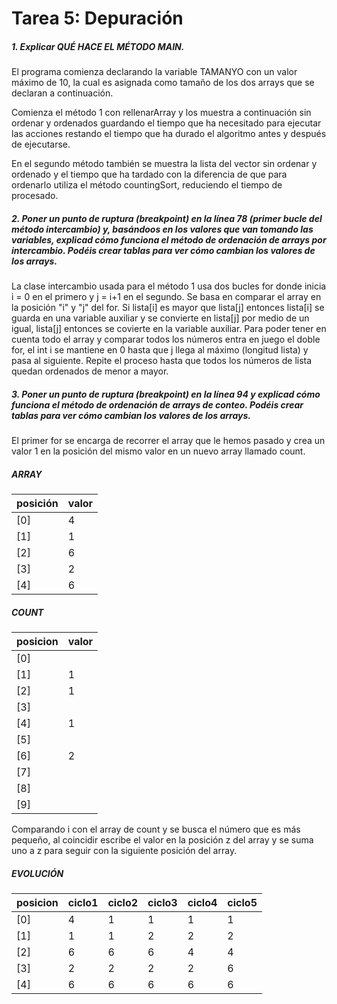 # Tarea 5: Depuración
##### 1. Explicar QUÉ HACE EL MÉTODO MAIN. 
El programa comienza declarando la variable TAMANYO con un valor máximo de 10, la cual es asignada como tamaño de los dos arrays que se declaran a continuación.

Comienza el método 1 con rellenarArray y los muestra a continuación sin ordenar y ordenados guardando el tiempo que ha necesitado para ejecutar las acciones restando el tiempo que ha durado el algoritmo antes y después de ejecutarse.

En el segundo método también se muestra la lista del vector sin ordenar y ordenado y el tiempo que ha tardado con la diferencia de que para ordenarlo utiliza el método countingSort, reduciendo el tiempo de procesado.

##### 2. Poner un punto de ruptura (breakpoint) en la línea 78 (primer bucle del método intercambio) y, basándoos en los valores que van tomando las variables, explicad cómo funciona el método de ordenación de arrays por intercambio. Podéis crear tablas para ver cómo cambian los valores de los arrays.

La clase intercambio usada para el método 1 usa dos bucles for donde inicia i = 0 en el primero y j = i+1 en el segundo. Se basa en comparar el array en la posición "i" y "j" del for. Si lista[i] es mayor que lista[j] entonces lista[i] se guarda en una variable auxiliar y se convierte en lista[j] por medio de un igual, lista[j] entonces se covierte en la variable auxiliar. Para poder tener en cuenta todo el array y comparar todos los números entra en juego el doble for, el int i se mantiene en 0 hasta que j llega al máximo (longitud lista) y pasa al siguiente. Repite el proceso hasta que todos los números de lista quedan ordenados de menor a mayor.

##### 3. Poner un punto de ruptura (breakpoint) en la línea 94 y explicad cómo funciona el método de ordenación de arrays de conteo. Podéis crear tablas para ver cómo cambian los valores de los arrays.
El primer for se encarga de recorrer el array que le hemos pasado y crea un valor 1 en la posición del mismo valor en un nuevo array llamado count.

##### ARRAY
|  posición |valor   |
|---|---|
|  [0] | 4  |
|  [1] | 1  |
|  [2] | 6  |
|  [3] | 2  |
|  [4] | 6  |

##### COUNT
| posicion  |valor   |
|---|---|
|  [0] |   |
|   [1]|  1|
|  [2] |  1|
|   [3]|  |
|   [4]|  1|
|   [5]|   |
|   [6]|  2|
|   [7]|   |
|   [8]|  |
|   [9]|   |

Comparando i con el array de count y se busca el número que es más pequeño, al coincidir escribe el valor en la posición z del array y se suma uno a z para seguir con la siguiente posición del array.


##### EVOLUCIÓN 
|posicion|ciclo1|ciclo2|ciclo3|ciclo4|ciclo5|
|---|---|---|---|---|---|
|  [0] |   4|  1 | 1  | 1  | 1  |
|  [1] |   1|   1|  2 | 2  | 2  |
|  [2] |   6|   6|  6 | 4  | 4  |
|  [3] |   2|   2|  2 | 2  | 6  |
|  [4] |   6|   6|  6 | 6  | 6  |  

